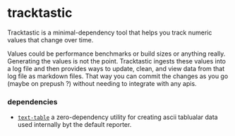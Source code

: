 # tracktastic

Tracktastic is a minimal-dependency tool that helps you track numeric values that change over time.

Values could be performance benchmarks or build sizes or anything really. Generating the values is not the point. Tracktastic ingests these values into a log file and then provides ways to update, clean, and view data from that log file as markdown files. That way you can commit the changes as you go (maybe on prepush ?) without needing to integrate with any apis.

### dependencies

- [`text-table`](https://www.npmjs.com/package/text-table) a zero-dependency utility for creating ascii tablualar data used internally byt the default reporter.

